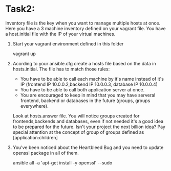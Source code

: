 # Task2:

Inventory file is the key when you want to manage multiple hosts at once. Here you have a 3 machine inventory defined on your vagrant file. You have a host.initial file with the IP of your virtual machines.

1. Start your vagrant environment defined in this folder

    vagrant up

2. Acording to your ansible.cfg create a hosts file based on the data in hosts.initial. The file has to match those rules:
    * You have to be able to call each machine by it's name instead of it's IP (frontend IP 10.0.0.2,backend IP 10.0.0.3, database IP 10.0.0.4)
    * You have to be able to call both application server at once.
    * You are encouraged to keep in mind that you may have serveral frontend, backend or databases in the future (groups, groups everywhere). 

    Look at hosts.answer file. You will notice groups created for frontends,backends and databases, even if not needed it's a good idea to be prepared for the future. Isn't your project the next billion idea? Pay special attention at the concept of group of groups defined as [application:children]
  
3. You've been noticed about the Heartbleed Bug and you need to update openssl package in all of them.

    ansible all -a 'apt-get install -y openssl' --sudo